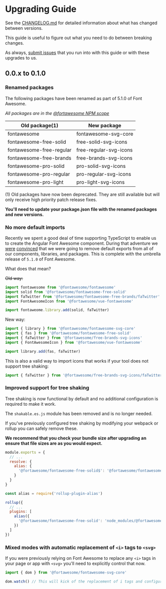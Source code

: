 # Upgrading Guide

See the [CHANGELOG.md](./CHANGELOG.md) for detailed information about what has changed between versions.

This guide is useful to figure out what you need to do between breaking changes.

As always, [submit issues](https://github.com/FortAwesome/vue-fontawesome/issues/new) that you run into with this guide or with these upgrades to us.

## 0.0.x to 0.1.0

### Renamed packages

The following packages have been renamed as part of 5.1.0 of Font Awesome.

_All packages are in the [@fortawesome NPM scope](https://www.npmjs.com/search?q=scope:fortawesome&page=1&ranking=optimal)_

| Old package(1)           | New package            |
|--------------------------|------------------------|
| fontawesome              | fontawesome-svg-core   |
| fontawesome-free-solid   | free-solid-svg-icons   |
| fontawesome-free-regular | free-regular-svg-icons |
| fontawesome-free-brands  | free-brands-svg-icons  |
| fontawesome-pro-solid    | pro-solid-svg-icons    |
| fontawesome-pro-regular  | pro-regular-svg-icons  |
| fontawesome-pro-light    | pro-light-svg-icons    |

(1) Old packages have now been deprecated. They are still available but will only receive high priority patch release fixes.

**You'll need to update your package.json file with the renamed packages and new versions.**

### No more default imports

Recently we spent a good deal of time supporting TypeScript to enable us to
create the Angular Font Awesome component. During that adventure we
[were](https://basarat.gitbooks.io/typescript/docs/tips/defaultIsBad.html)
[convinced](https://blog.neufund.org/why-we-have-banned-default-exports-and-you-should-do-the-same-d51fdc2cf2ad)
that we were going to remove default exports from all of our components,
libraries, and packages. This is complete with the umbrella release of `5.1.0` of Font Awesome.

What does that mean?

~~Old way:~~

```javascript
import fontawesome from '@fontawesome/fontawesome'
import solid from '@fortawesome/fontawesome-free-solid'
import faTwitter from '@fortawesome/fontawesome-free-brands/faTwitter'
import FontAwesomeIcon from '@fortawesome/vue-fontawesome'

import fontaweome.library.add(solid, faTwitter)
```

New way:

```javascript
import { library } from '@fontawesome/fontawesome-svg-core'
import { fas } from '@fortawesome/fontawesome-free-solid'
import { faTwitter } from '@fortawesome/free-brands-svg-icons'
import { FontAwesomeIcon } from '@fortawesome/vue-fontawesome'

import library.add(fas, faTwitter)
```

This is also a valid way to import icons that works if your tool does not support tree shaking:

```javascript
import { faTwitter } from '@fortawesome/free-brands-svg-icons/faTwitter'
```

### Improved support for tree shaking

Tree shaking is now functional by default and no additional configuration is required to make it work.

The `shakable.es.js` module has been removed and is no longer needed.

If you've previously configured tree shaking by modifying your webpack or rollup you can safely remove these.

**We recommend that you check your bundle size after upgrading an ensure that file sizes are as you would expect.**

```javascript
module.exports = {
  // ...
  resolve: {
    alias: {
      '@fortawesome/fontawesome-free-solid$': '@fortawesome/fontawesome-free-solid/shakable.es.js'
    }
  }
}
```

```javascript
const alias = require('rollup-plugin-alias')

rollup({
  // ...
  plugins: [
    alias({
      '@fortawesome/fontawesome-free-solid': 'node_modules/@fortawesome/fontawesome-free-solid/shakable.es.js'
    })
  ]
})
```

### Mixed modes with automatic replacement of `<i>` tags to `<svg>`

If you were previously relying on Font Awesome to replace any `<i>` tags in
your page or app with `<svg>` you'll need to explicitly control that now.

```javascript
import { dom } from '@fortawesome/fontawesome-svg-core'

dom.watch() // This will kick of the replacement of i tags and configure a MutationObserver
```
